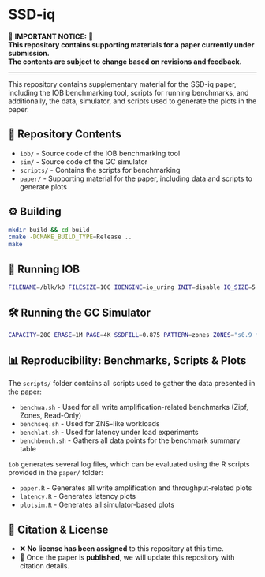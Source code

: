 # SSD-iq

🚨 **IMPORTANT NOTICE:** 🚨  
**This repository contains supporting materials for a paper currently under submission.  
The contents are subject to change based on revisions and feedback.**  

---

This repository contains supplementary material for the SSD-iq paper, including the IOB benchmarking tool, scripts for running benchmarks, and additionally, the data, simulator, and scripts used to generate the plots in the paper.

## 📁 Repository Contents
- `iob/` - Source code of the IOB benchmarking tool  
- `sim/` - Source code of the GC simulator  
- `scripts/` - Contains the scripts for benchmarking  
- `paper/` - Supporting material for the paper, including data and scripts to generate plots  

## ⚙️ Building

```sh
mkdir build && cd build
cmake -DCMAKE_BUILD_TYPE=Release ..
make
```

## 🚀 Running IOB

```sh
FILENAME=/blk/k0 FILESIZE=10G IOENGINE=io_uring INIT=disable IO_SIZE=5 IO_DEPTH=128 BS=4K THREADS=4 PATTERN=uniform RW=0 iob/iob
```

## 🛠️ Running the GC Simulator

```sh
CAPACITY=20G ERASE=1M PAGE=4K SSDFILL=0.875 PATTERN=zones ZONES="s0.9 f0.1 s0.1 f0.9" GC=greedy WRITES=10 sim/sim
```

## 📊 Reproducibility: Benchmarks, Scripts & Plots

The `scripts/` folder contains all scripts used to gather the data presented in the paper:
- `benchwa.sh` - Used for all write amplification-related benchmarks (Zipf, Zones, Read-Only)
- `benchseq.sh` - Used for ZNS-like workloads
- `benchlat.sh` - Used for latency under load experiments
- `benchbench.sh` - Gathers all data points for the benchmark summary table

`iob` generates several log files, which can be evaluated using the R scripts provided in the `paper/` folder:
- `paper.R` - Generates all write amplification and throughput-related plots
- `latency.R` - Generates latency plots
- `plotsim.R` - Generates all simulator-based plots

## 📜 Citation & License

- ❌ **No license has been assigned** to this repository at this time.  
- 📄 Once the paper is **published**, we will update this repository with citation details.
